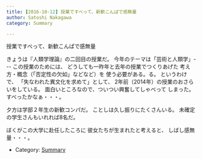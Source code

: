 ```yaml
---
title: [2016-10-12] 授業ですべって、新歓こんぱで感無量
author: Satoshi Nakagawa
category: Summary

---
```


授業ですべって、新歓こんぱで感無量

 きょうは『人類学理論』の二回目の授業だ。
今年のテーマは「芸術と人類学」---
この授業のためには、
どうしても一昨年と去年の授業でつくりあげた
考え方・概念（「否定性の欠如」などなど）を
使う必要がある。る。
というわけで、
「失なわれた異文化を求めて」として、
2年前（2014年）の授業のおさらいをしている。
面白いところなので、ついつい興奮してしゃべって
しまった。
すべったかなぁ・・・。

 夕方は学部２年生の新歓コンパだ。
ことしは久し振りにたくさんいる。
未確定の学生さんもいれれば8名だ。

 ぼくがこの大学に赴任したころに
彼女たちが生まれたと考えると、
しばし感無量・・・。

- Category: [Summary](https://merapano.github.io/categories.html#Summary)


